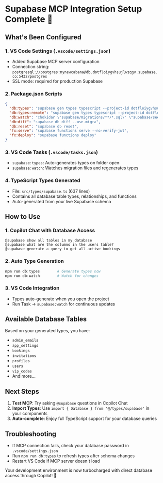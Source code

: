# Supabase MCP Integration Setup Complete 🎉

## What's Been Configured

### 1. **VS Code Settings** (`.vscode/settings.json`)

- Added Supabase MCP server configuration
- Connection string: `postgresql://postgres:mynewcabana@db.dotfloiygvhsujlwzqgv.supabase.co:5432/postgres`
- SSL mode: required for production Supabase

### 2. **Package.json Scripts**

```json
{
  "db:types": "supabase gen types typescript --project-id dotfloiygvhsujlwzqgv --schema public > src/types/supabase.ts",
  "db:types:remote": "supabase gen types typescript --project-id dotfloiygvhsujlwzqgv --schema public > src/types/supabase.ts",
  "db:watch": "chokidar \"supabase/migrations/**/*.sql\" \"supabase/seed.sql\" -c \"npm run db:types\"",
  "db:diff": "supabase db diff --use-migra",
  "db:reset": "supabase db reset",
  "fx:serve": "supabase functions serve --no-verify-jwt",
  "fx:deploy": "supabase functions deploy"
}
```

### 3. **VS Code Tasks** (`.vscode/tasks.json`)

- `supabase:types`: Auto-generates types on folder open
- `supabase:watch`: Watches migration files and regenerates types

### 4. **TypeScript Types Generated**

- File: `src/types/supabase.ts` (637 lines)
- Contains all database table types, relationships, and functions
- Auto-generated from your live Supabase schema

## How to Use

### 1. **Copilot Chat with Database Access**

```
@supabase show all tables in my database
@supabase what are the columns in the users table?
@supabase generate a query to get all active bookings
```

### 2. **Auto Type Generation**

```bash
npm run db:types        # Generate types now
npm run db:watch        # Watch for changes
```

### 3. **VS Code Integration**

- Types auto-generate when you open the project
- Run Task → `supabase:watch` for continuous updates

## Available Database Tables

Based on your generated types, you have:

- `admin_emails`
- `app_settings`
- `bookings`
- `invitations`
- `profiles`
- `users`
- `vip_codes`
- And more...

## Next Steps

1. **Test MCP**: Try asking `@supabase` questions in Copilot Chat
2. **Import Types**: Use `import { Database } from '@/types/supabase'` in your components
3. **Auto-complete**: Enjoy full TypeScript support for your database queries

## Troubleshooting

- If MCP connection fails, check your database password in `.vscode/settings.json`
- Run `npm run db:types` to refresh types after schema changes
- Restart VS Code if MCP server doesn't load

Your development environment is now turbocharged with direct database access through Copilot! 🚀
